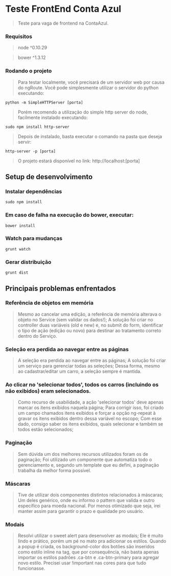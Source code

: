 # Teste FrontEnd Conta Azul

> Teste para vaga de frontend na ContaAzul.

### Requisitos

> node  ^0.10.29

> bower  ^1.3.12

### Rodando o projeto

> Para testar localmente, você precisará de um servidor web por causa do ngRoute. 
> Você pode simplesmente utilizar o servidor do python executando:

```shell
python -m SimpleHTTPServer [porta]
```
> Porém recomendo a utilização do simple http server do node, facilmente instalado executando:

```shell
sudo npm install http-server
```

> Depois de instalado, basta executar o comando na pasta que deseja servir:

```shell
http-server -p [porta]
```
> O projeto estará disponível no link: http://localhost:[porta]

## Setup de desenvolvimento

### Instalar dependências

```shell
sudo npm install
```

### Em caso de falha na execução do bower, executar:

```shell
bower install
```

### Watch para mudanças
```shell
grunt watch
```

### Gerar distribuição
```shell
grunt dist
```

## Principais problemas enfrentados

### Referência de objetos em memória

> Mesmo ao cancelar uma edição, a referência de memória alterava o objeto no Service (sem validar os dados!); A solução foi criar no controller duas variáveis (old e new) e, no submit do form, identificar o tipo de ação (edição ou novo) para destinar ao tratamento correto dentro do Serviço.

### Seleção era perdida ao navegar entre as páginas

> A seleção era perdida ao navegar entre as páginas; A solução foi criar um serviço para gerenciar todas as seleções; Dessa forma, mesmo ao cadastrar/editar um carro, a seleção sempre é mantida.

### Ao clicar no 'selecionar todos', todos os carros (incluindo os não exibidos) eram selecionados.

> Como recurso de usabilidade, a ação 'selecionar todos' deve apenas marcar os itens exibidos naquela página; Para corrigir isso, foi criado um campo chamados itens exibidos e forçar a opção ng-repeat à gravar os itens exibidos dentro dessa variável no escopo; Com esse dado, consigo saber os itens exibidos, quais selecionar e também se todos estão selecionados;

### Paginação

> Sem dúvida um dos melhores recursos utilizados foram os de paginação; Foi utilizado um componente que automatiza todo o gerenciamento e, segundo um template que eu defini, a paginação trabalha da melhor forma possível.

### Máscaras

> Tive de utilizar dois componentes distintos relacionados à máscaras; Um deles genérico, onde eu informo o pattern que valida e outro específico para moeda nacional. Por menos otimizado que seja, irei manter assim para garantir o prazo e qualidade pro usuário.

### Modais

> Resolvi utilizar o sweet alert para desenvolver as modais; Ele é muito lindo e prático, porém um pé no mato pra adicionar os estilos. Quando a popup é criada, os background-color dos botões são inseridos como estilo inline na tag, que por consequência, não basta apenas importar os estilos padrões .ca-btn e .ca-btn-primary para agregar novo estilo. Precisei usar !important nas cores para que tudo funcionasse.
